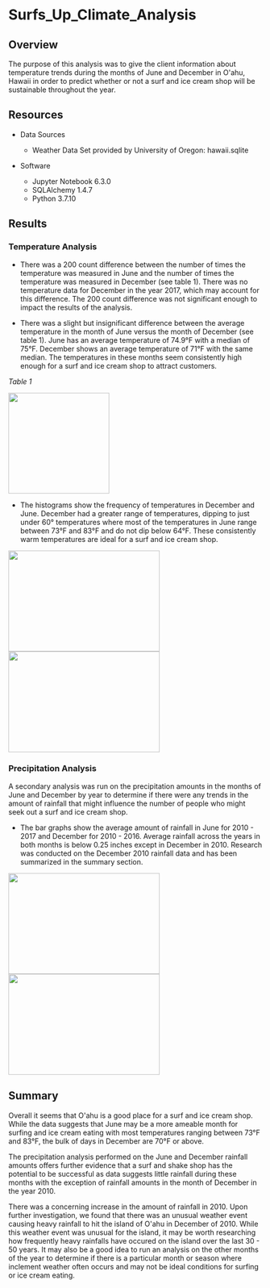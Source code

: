 # Surfs_Up_Climate_Analysis

## Overview

The purpose of this analysis was to give the client information about temperature trends during the months of June and December in O'ahu, Hawaii in order to predict whether or not a surf and ice cream shop will be sustainable throughout the year.

## Resources

- Data Sources
    - Weather Data Set provided by University of Oregon: hawaii.sqlite

- Software
    - Jupyter Notebook 6.3.0
    - SQLAlchemy 1.4.7
    - Python 3.7.10
    
## Results

### Temperature Analysis

- There was a 200 count difference between the number of times the temperature was measured in June and the number of times the temperature was measured in December (see table 1). There was no temperature data for December in the year 2017, which may account for this difference. The 200 count difference was not significant enough to impact the results of the analysis.

- There was a slight but insignificant difference between the average temperature in the month of June versus the month of December (see table 1). June has an average temperature of 74.9°F with a median of 75°F. December shows an average temperature of 71°F with the same median. The temperatures in these months seem consistently high enough for a surf and ice cream shop to attract customers.

*Table 1*

<img src="https://github.com/jisellejones/surfs_up/blob/main/Images/temp_table.png" width="200" height="200">

- The histograms show the frequency of temperatures in December and June. December had a greater range of temperatures, dipping to just under 60° temperatures where most of the temperatures in June range between 73°F and 83°F and do not dip below 64°F. These consistently warm temperatures are ideal for a surf and ice cream shop.

<img src="https://github.com/jisellejones/surfs_up/blob/main/Images/histogram_june_temps.png" width="300" height="200">      <img src="https://github.com/jisellejones/surfs_up/blob/main/Images/histogram_dec_temps.png" width="300" height="200">

### Precipitation Analysis

A secondary analysis was run on the precipitation amounts in the months of June and December by year to determine if there were any trends in the amount of rainfall that might influence the number of people who might seek out a surf and ice cream shop.

- The bar graphs show the average amount of rainfall in June for 2010 - 2017 and December for 2010 - 2016. Average rainfall across the years in both months is below 0.25 inches except in December in 2010. Research was conducted on the December 2010 rainfall data and has been summarized in the summary section.

<img src="https://github.com/jisellejones/surfs_up/blob/main/Images/bar_graph_june_prcp.png" width="300" height="200">      <img src="https://github.com/jisellejones/surfs_up/blob/main/Images/bar_graph_dec_prcp.png" width="300" height="200">

## Summary

Overall it seems that O'ahu is a good place for a surf and ice cream shop. While the data suggests that June may be a more ameable month for surfing and ice cream eating with most temperatures ranging between 73°F and 83°F, the bulk of days in December are 70°F or above. 

The precipitation analysis performed on the June and December rainfall amounts offers further evidence that a surf and shake shop has the potential to be successful as data suggests little rainfall during these months with the exception of rainfall amounts in the month of December in the year 2010.

There was a concerning increase in the amount of rainfall in 2010. Upon further investigation, we found that there was an unusual weather event causing heavy rainfall to hit the island of O'ahu in December of 2010. While this weather event was unusual for the island, it may be worth researching how frequently heavy rainfalls have occured on the island over the last 30 - 50 years. It may also be a good idea to run an analysis on the other months of the year to determine if there is a particular month or season where inclement weather often occurs and may not be ideal conditions for surfing or ice cream eating.